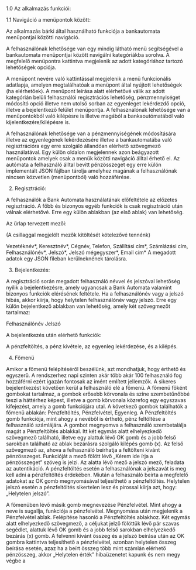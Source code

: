 ﻿1.0 Az alkalmazás funkciói:

1.1 Navigáció a menüpontok között:

Az alkalmazás bárki által használható funkciója a bankautomata menüpontjai közötti navigáció.

A felhasználónak lehetősége van egy mindig látható menü segítségével a bankautomata menüpontjai
között navigálni kategóriákba sorolva. A megfelelő menüpontra kattintva megjelenik az adott 
kategóriához tartozó lehetőségek opciója.

A menüpont nevére való kattintással megjelenik a menü funkcionális adatlapja, amelyen 
megtalálhatóak a menüpont által nyújtott lehetőségek (ha elérhetőek). A menüpont leírása
alatt elérhetővé válik az adott kategórián belüli felhasználói regisztrációs lehetőség, 
pénzmennyiséget módosító opció illetve nem utolsó sorban az egyenleget lekérdezdő opció, 
illetve a bejelentkező felület menüpontja. A felhasználónak lehetősége van a menüpontokból 
való kilépésre is illetve magából a bankaoutómatából való kijelentkezére/kilépésre is. 

A felhasználónak lehetősége van a pénzmennyiségének módosítására illetve az egyenlegének 
lekérdezésére illetve a bankautomatába való regisztrációra egy erre szolgáló állandóan 
elérhető szövegmező használatával. Egy külön oldalon megjelennek azon beágyazott menüpontok 
amelyek csak a menük közötti navigáció álltal érhető el. Az autómata a felhasználó álltal 
bevitt pénzösszeget egy erre külön implementált JSON fájlban tárolja amelyhez magának a 
felhasználónak nincsen közvetlen (menüpontból) való hozzáférése. 

2. Regisztráció:

A felhasználók a Bank Automata használatának előfeltétele az előzetes regisztráció. 
A főbb és bizonyos egyéb funkciók is csak regisztráció után válnak elérhetővé. 
Erre egy külön ablakban (az első ablak) van lehetőség.
           
Az űrlap tervezett mezői:

(A csillaggal megjelölt mezők kitöltését kötelezővé tennénk)

Vezetéknév*, Keresztnév*, Cégnév, Telefon, Szállítási cím*, Számlázási cím, 
Felhasználónév*, Jelszó*, Jelszó mégegyszer*, Email cím*
A megadott adatok egy JSON fileban kerülneknének tárolásra.

3. Bejelentkezés:

A regisztráció során megadott felhasználó névvel és jelszóval lehetőség nyílik a 
bejelentkezésre, amely ugyancsak a Bank Automata valamint bizonyos funkciók elérésének 
feltétele. Ha a felhasználónév vagy a jelszó hibás, akkor kiírja, hogy helytelen felhasználónév 
vagy jelszó. Erre egy külön bejelentkező ablakban van lehetőség, amely két szövegmezőt tartalmaz:

Felhasználónév
Jelszó

A bejelentkezés után elérhető funkciók:

A pénzfeltöltés, a pénz kivétele, az egyenleg lekérdezése, és a kilépés. 

4. Főmenü

Amikor a főmenü felépítéséről beszélünk, azt mondhatjuk, hogy érthető és egyszerű. A rendszerhez 
napi szinten akár több akár 100 felhasználó fog hozzáférni ezért igazán fontosak az imént említett jellemzők. 
A sikeres bejelentkezést követően kerül a felhasználó elé a főmenü. A főmenü főként gombokat tartalmaz, 
a gombok erősebb körvonala és színe szembetűnőbbé teszi a háttérhez képest, illetve a gomb körvonala 
közrefog egy egyszavas kifejezést, amely a gomb funkciójára utal. A következő gombok találhatók a 
főmenü ablakán: Pénzfeltöltés, Pénzfelvétel, Egyenleg. A Pénzfeltöltés gomb funkciója, mint ahogy a 
nevéből is érthető, pénz feltöltése a felhasználó számlájára. A gombot megnyomva a felhasználó 
szembetalálja magát a Pénzfeltöltés ablakkal. Itt két egymás alatt elhelyezkedő szövegmező található, 
illetve egy alattuk lévő OK gomb és a jobb felső sarokban található az ablak bezárásra szolgáló kilépés 
gomb (x). Az felső szövegmező az, ahova a felhasználó beírhatja a feltölteni kívánt pénzösszeget. 
Funkcióját a mező fölött lévő „Kérem ide írja a pénzösszeget” szöveg is jelzi. Az alatta lévő mező 
a jelszó mező, feladata az autentikáció. A pénzfeltöltés esetén a felhasználónak a jelszavát is meg 
kell adni a pénzfeltöltés érdekében. Miután a felhasználó beírta a megfelelő adatokat az OK gomb 
megnyomásával teljesíthető a pénzfeltöltés. Helytelen jelszó esetén a pénzfeltöltés sikertelen lesz 
és pirossal kiírja azt, hogy: „Helytelen jelszó”.

A főmenüben lévő másik gomb megnevezése Pénzfelvétel. Mint ahogy a neve is sugallja, funkciója a 
pénzfelvétel. Megnyomása után megjelenik a Pénzfelvétel ablak. Felépítése hasonló a Pénzfeltöltés 
ablakhoz. Két egymás alatt elhelyezkedő szövegmező, a céljukat jelző fölöttük lévő pár szavas segédlet, 
alattuk lévő OK gomb és a jobb felső sarokban elhelyezkedő bezárás (x) gomb. A felvenni kívánt összeg 
és a jelszó beírása után az OK gombra kattintva teljesíthető a pénzfelvétel, azonban helytelen összeg 
beírása esetén, azaz ha a beírt összeg több mint számlán elérhető pénzösszeg, akkor „Helytelen érték” 
hibaüzenetet kapunk és nem megy végbe a
